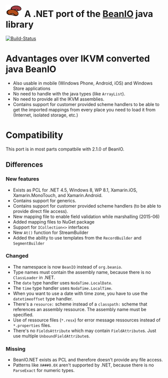 # ![BeanIO .NET](beanio-logo.png "BeanIO") A .NET port of the [BeanIO](http://beanio.org) java library

[![Build-Status](https://build.fubar-dev.de/guestAuth/app/rest/builds/buildType:%28id:BeanIONet_ReleaseBuild%29/statusIcon)](https://build.fubar-dev.com/viewType.html?buildTypeId=BeanIONet_ReleaseBuild&guest=1)

# Advantages over IKVM converted java BeanIO

* Also usable in mobile (Windows Phone, Android, iOS) and Windows Store applications
* No need to handle with the java types (like ```ArrayList```).
* No need to provide all the IKVM assemblies.
* Contains support for customer provided scheme handlers to be able to get the imported mappings from every place you need to load it from (Internet, isolated storage, etc.)

# Compatibility

This port is in most parts compatbile with 2.1.0 of BeanIO.

## Differences

### New features

* Exists as PCL for .NET 4.5, Windows 8, WP 8.1, Xamarin.iOS, Xamarin.MonoTouch, and Xamarin.Android.
* Contains support for generics.
* Contains support for customer provided scheme handlers (to be able to provide direct file access).
* New mapping file to enable field validation while marshalling (2015-06)
* Added mapping files to NuGet package
* Support for ```ICollection<>``` interfaces
* New ```At()``` function for StreamBuilder
* Added the ability to use templates from the ```RecordBuilder``` and ```SegmentBuilder```

### Changed

* The namespace is now ```BeanIO``` instead of ```org.beanio```.
* Type names must contain the assembly name, because there is no ```ClassLoader``` in .NET.
* The ```date``` type handler uses ```NodaTime.LocalDate```.
* The ```time``` type handler uses ```NodaTime.LocalTime```.
* When you want to use a date with time zone, you have to use the ```datetimeoffset``` type handler.
* There's a ```resource:``` scheme instead of a ```classpath:``` scheme that references an assembly ressource. The assembly name must be specified.
* Use of ressource files (```*.resx```) for error message ressources instead of ```*.properties``` files. 
* There's no ```FieldsAttribute``` which may contain ```FieldAttribute```s. Just use multiple ```UnboundFieldAttribute```s.

### Missing 

* BeanIO.NET exists as PCL and therefore doesn't provide any file access.
* Patterns like ```X###0.0X``` aren't supported by .NET, because there is no ```ParseExact``` for numeric types.
